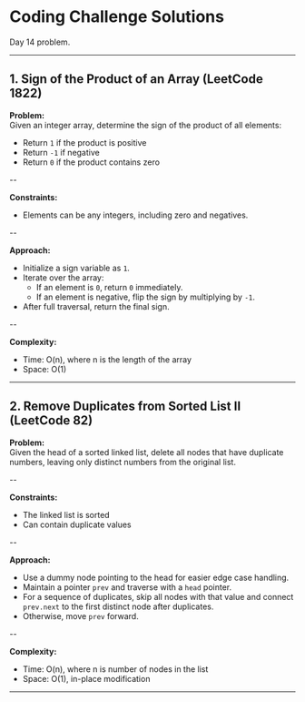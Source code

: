 # Coding Challenge Solutions

Day 14 problem.

---

## 1. Sign of the Product of an Array (LeetCode 1822)

**Problem:**   
Given an integer array, determine the sign of the product of all elements:   
- Return `1` if the product is positive   
- Return `-1` if negative   
- Return `0` if the product contains zero   

--

**Constraints:**   
- Elements can be any integers, including zero and negatives.

--

**Approach:**   
- Initialize a sign variable as `1`.   
- Iterate over the array:   
  - If an element is `0`, return `0` immediately.   
  - If an element is negative, flip the sign by multiplying by `-1`.   
- After full traversal, return the final sign.

--

**Complexity:**   
- Time: O(n), where n is the length of the array   
- Space: O(1)

---

## 2. Remove Duplicates from Sorted List II (LeetCode 82)

**Problem:**   
Given the head of a sorted linked list, delete all nodes that have duplicate numbers, leaving only distinct numbers from the original list.

--

**Constraints:**   
- The linked list is sorted   
- Can contain duplicate values   

--

**Approach:**   
- Use a dummy node pointing to the head for easier edge case handling.   
- Maintain a pointer `prev` and traverse with a `head` pointer.   
- For a sequence of duplicates, skip all nodes with that value and connect `prev.next` to the first distinct node after duplicates.   
- Otherwise, move `prev` forward.

--

**Complexity:**   
- Time: O(n), where n is number of nodes in the list   
- Space: O(1), in-place modification

---